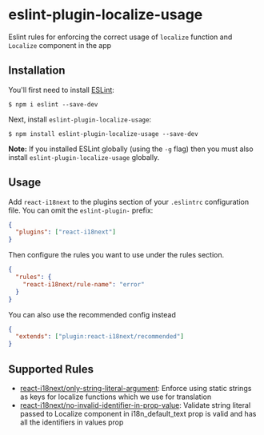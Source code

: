 # eslint-plugin-localize-usage

Eslint rules for enforcing the correct usage of `localize` function and `Localize` component in the app

## Installation

You'll first need to install [ESLint](http://eslint.org):

```
$ npm i eslint --save-dev
```

Next, install `eslint-plugin-localize-usage`:

```
$ npm install eslint-plugin-localize-usage --save-dev
```

**Note:** If you installed ESLint globally (using the `-g` flag) then you must also install `eslint-plugin-localize-usage` globally.

## Usage

Add `react-i18next` to the plugins section of your `.eslintrc` configuration file. You can omit the `eslint-plugin-` prefix:

```json
{
  "plugins": ["react-i18next"]
}
```

Then configure the rules you want to use under the rules section.

```json
{
  "rules": {
    "react-i18next/rule-name": "error"
  }
}
```

You can also use the recommended config instead

```json
{
  "extends": ["plugin:react-i18next/recommended"]
}
```

## Supported Rules

- [react-i18next/only-string-literal-argument](docs/rules/only-string-literal-argument.md): Enforce using static strings as keys for localize functions which we use for translation
- [react-i18next/no-invalid-identifier-in-prop-value](docs/rules/no-invalid-identifier-in-prop-value.md):  Validate string literal passed to Localize component in i18n_default_text prop is valid and has all the identifiers in values prop 